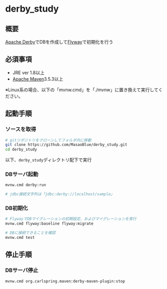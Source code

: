 # derby_study

## 概要
[Apache Derby](https://db.apache.org/derby/)でDBを作成して[Flyway](https://flywaydb.org/)で初期化を行う

## 必須事項
- JRE ver 1.8以上
- [Apache Maven](https://maven.apache.org/)3.5.3以上

※Linux系の場合、以下の「mvnw.cmd」を「./mvnw」に置き換えて実行してください。

## 起動手順

### ソースを取得
```sh
# gitリポジトリをクローンしてフォルダ内に移動
git clone https://github.com/MasaoBlue/derby_study.git
cd derby_study
```

以下、`derby_study`ディレクトリ配下で実行

### DBサーバ起動
```sh
mvnw.cmd derby:run

# jdbc接続文字列は「jdbc:derby://localhost/sample」
```

### DB初期化
```sh
# FlywayでDBマイグレーションの初期設定、およびマイグレーションを実行
mvnw.cmd flyway:baseline flyway:migrate

# DBに接続できることを確認
mvnw.cmd test
```


## 停止手順
### DBサーバ停止
```sh
mvnw.cmd org.carlspring.maven:derby-maven-plugin:stop
```
